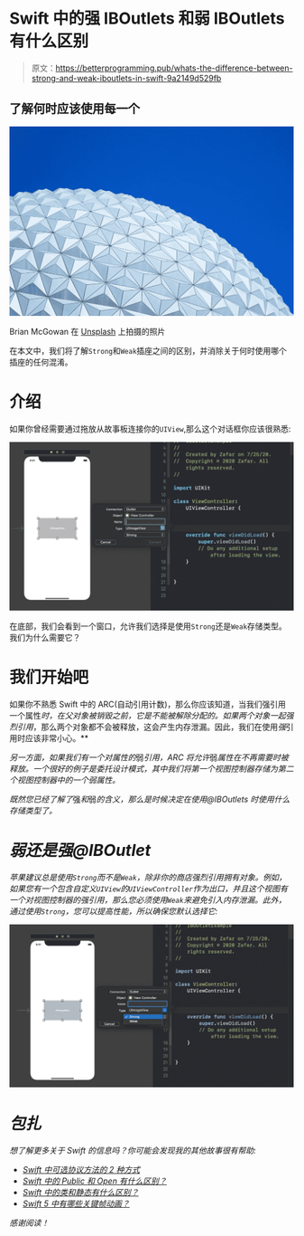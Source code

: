 # Swift 中的强 IBOutlets 和弱 IBOutlets 有什么区别

> 原文：<https://betterprogramming.pub/whats-the-difference-between-strong-and-weak-iboutlets-in-swift-9a2149d529fb>

## 了解何时应该使用每一个

![](img/b734ce09c3e2a1188aaafc8752b70bf0.png)

Brian McGowan 在 [Unsplash](https://unsplash.com/s/photos/architecture-color?utm_source=unsplash&utm_medium=referral&utm_content=creditCopyText) 上拍摄的照片

在本文中，我们将了解`Strong`和`Weak`插座之间的区别，并消除关于何时使用哪个插座的任何混淆。

# 介绍

如果你曾经需要通过拖放从故事板连接你的`UIView`,那么这个对话框你应该很熟悉:

![](img/4b8990905427a1a97ce12f97c30dbbb5.png)

在底部，我们会看到一个窗口，允许我们选择是使用`Strong`还是`Weak`存储类型。我们为什么需要它？

# 我们开始吧

如果你不熟悉 Swift 中的 ARC(自动引用计数)，那么你应该知道，当我们强引用一个属性*时，在父对象被销毁之前，它是不能被解除分配的。如果两个对象一起强烈引用*，那么两个对象都不会被释放，这会产生内存泄漏。因此，我们在使用*强*引用时应该非常小心。**

*另一方面，如果我们有一个对属性的*弱*引用，ARC 将允许*弱*属性在不再需要时被释放。一个很好的例子是委托设计模式，其中我们将第一个视图控制器存储为第二个视图控制器中的一个弱属性。*

*既然您已经了解了*强*和*弱*的含义，那么是时候决定在使用@IBOutlets 时使用什么存储类型了。*

# *弱还是强@IBOutlet*

*苹果建议总是使用`Strong`而不是`Weak`，除非你的商店强烈引用拥有对象。例如，如果您有一个包含自定义`UIView`的`UIViewController`作为出口，并且这个视图有一个对视图控制器的强引用，那么您必须使用`Weak`来避免引入内存泄漏。此外，通过使用`Strong`，您可以提高性能，所以确保您默认选择它:*

*![](img/05ec66036b597effc451a6df854cd4c8.png)*

# *包扎*

*想了解更多关于 Swift 的信息吗？你可能会发现我的其他故事很有帮助:*

*   *[Swift 中可选协议方法的 2 种方式](https://medium.com/better-programming/2-ways-to-make-protocol-methods-optional-in-swift-f032836a343b)*
*   *[Swift 中的 Public 和 Open 有什么区别？](https://medium.com/better-programming/whats-the-difference-between-public-and-open-in-swift-945c845ab1bf)*
*   *[Swift 中的类和静态有什么区别？](https://levelup.gitconnected.com/better-programming/what-is-the-difference-between-class-and-static-in-swift-3493848ed831)*
*   *[Swift 5 中有哪些关键帧动画？](https://medium.com/better-programming/what-are-keyframe-animations-in-swift-5-55eaf04f7637)*

*感谢阅读！*